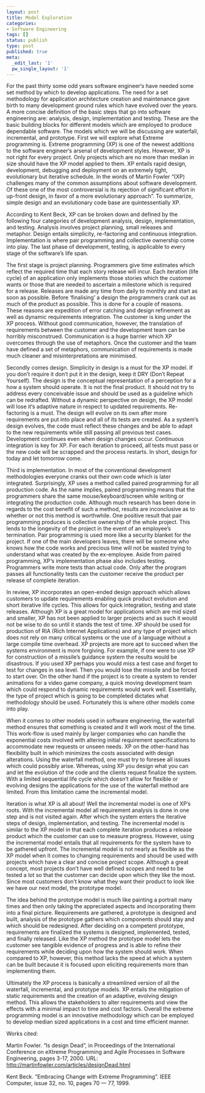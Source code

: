 ```yaml
---
layout: post
title: Model Exploration
categories:
- Software Engineering
tags: []
status: publish
type: post
published: true
meta:
  _edit_last: '1'
  pw_single_layout: '1'
---
```


<p>
    For the past thirty some odd years software engineer‘s have needed some set method by which to develop applications. The need for a set methodology for application architecture creation and maintenance gave birth to many development ground rules which have evolved over the years. A more concise definition of the basic steps that go into software engineering are: analysis, design, implementation and testing. These are the basic building blocks for different models which are employed to produce dependable software. The models which we will be discussing are waterfall, incremental, and prototype. First we will explore what Extreme programming is. Extreme programming (XP) is one of the newest additions to the software engineer‘s arsenal of development styles. However, XP is not right for every project. Only projects which are no more than median in size should have the XP model applied to them. XP entails rapid design, development, debugging and deployment on an extremely tight, evolutionary but iterative schedule. In the words of Martin Fowler “(XP) challenges many of the common assumptions about software development. Of these one of the most controversial is its rejection of significant effort in up-front design, in favor of a more evolutionary approach”. To summarize, simple design and an evolutionary code base are quintessentially XP.
</p>

<p>
    According to Kent Beck, XP can be broken down and defined by the following four categories of development analysis, design, implementation, and testing. Analysis involves project planning, small releases and metaphor. Design entails simplicity, re-factoring and continuous integration. Implementation is where pair programming and collective ownership come into play. The last phase of development, testing, is applicable to every stage of the software’s life span.
</p>

<p>
    The first stage is project planning. Programmers give time estimates which reflect the required time that each story release will incur. Each iteration (life cycle) of an application only implements those stories which the customer wants or those that are needed to ascertain a milestone which is required for a release. Releases are made any time from daily to monthly and start as soon as possible. Before ‘finalising’ a design the programmers crank out as much of the product as possible. This is done for a couple of reasons. These reasons are expedition of error catching and design refinement as well as dynamic requirements integration. The customer is king under the XP process. Without good communication, however, the translation of requirements between the customer and the development team can be horribly misconstrued. Communication is a huge barrier which XP overcomes through the use of metaphors. Once the customer and the team have defined a set of metaphors, communication of requirements is made much cleaner and misinterpretations are minimised.
</p>

<p>
    Secondly comes design. Simplicity in design is a must for the XP model. If you don’t require it don’t put it in the design, keep it DRY (Don’t Repeat Yourself). The design is the conceptual representation of a perception for a how a system should operate. It is not the final product. It should not try to address every conceivable issue and should be used as a guideline which can be redrafted. Without a dynamic perspective on design, the XP model will lose it‘s adaptive nature in respect to updated requirements. Re-factoring is a must. The design will evolve on its own after more requirements are put into place and all of its tests are created. As a system‘s design evolves, the code must reflect these changes and be able to adapt to the new requirements while still passing all previous test cases. Development continues even when design changes occur. Continuous integration is key for XP. For each iteration to proceed, all tests must pass or the new code will be scrapped and the process restarts. In short, design for today and let tomorrow come.
</p>

<p>
    Third is implementation. In most of the conventional development methodologies everyone cranks out their own code which is later integrated. Surprisingly, XP uses a method called paired programming for all production code. As the name implies, paired programming means that the programmers share the same mouse/keyboard/screen while writing or integrating the production code. Although much research has been done in regards to the cost benefit of such a method, results are inconclusive as to whether or not this method is worthwhile. One positive result that pair programming produces is collective ownership of the whole project. This lends to the longevity of the project in the event of an employee’s termination. Pair programming is used more like a security blanket for the project. If one of the main developers leaves, there will be someone who knows how the code works and precious time will not be wasted trying to understand what was created by the ex-employee. Aside from paired programming, XP‘s implementation phase also includes testing. Programmers write more tests than actual code. Only after the program passes all functionality tests can the customer receive the product per release of complete iteration.
</p>

<p>
    In review, XP incorporates an open-ended design approach which allows customers to update requirements enabling quick product evolution and short iterative life cycles. This allows for quick integration, testing and state releases. Although XP is a great model for applications which are mid sized and smaller, XP has not been applied to larger projects and as such it would not be wise to do so until it stands the test of time. XP should be used for production of RIA (Rich Internet Applications) and any type of project which does not rely on many critical systems or the use of a language without a large compile time overhead. XP projects are more apt to succeed when the systems environment is more forgiving. For example, if one were to use XP for construction of a missile’s guidance system the results would be disastrous. If you used XP perhaps you would miss a test case and forget to test for changes in sea level. Then you would lose the missile and be forced to start over. On the other hand if the project is to create a system to render animations for a video game company, a quick moving development team which could respond to dynamic requirements would work well. Essentially, the type of project which is going to be completed dictates what methodology should be used. Fortunately this is where other models come into play.
</p>

<p>
    When it comes to other models used in software engineering, the waterfall method ensures that something is created and it will work most of the time. This work-flow is used mainly by larger companies who can handle the exponential costs involved with altering initial requirement specifications to accommodate new requests or unseen needs. XP on the other-hand has flexibility built in which minimizes the costs associated with design alterations. Using the waterfall method, one must try to foresee all issues which could possibly arise. Whereas, using XP you design what you can and let the evolution of the code and the clients request finalize the system. With a limited sequential life cycle which doesn’t allow for flexible or evolving designs the applications for the use of the waterfall method are limited. From this limitation came the incremental model.
</p>

<p>
    Iteration is what XP is all about! Well the incremental model is one of XP’s roots. With the incremental model all requirement analysis is done in one step and is not visited again. After which the system enters the iterative steps of design, implementation, and testing. The incremental model is similar to the XP model in that each complete iteration produces a release product which the customer can use to measure progress. However, using the incremental model entails that all requirements for the system have to be gathered upfront. The incremental model is not nearly as flexible as the XP model when it comes to changing requirements and should be used with projects which have a clear and concise project scope. Although a great concept, most projects don’t have well defined scopes and need to be tested a lot so that the customer can decide upon which they like the most. Since most customers don’t know what they want their product to look like we have our next model, the prototype model.
</p>

<p>
    The idea behind the prototype model is much like painting a portrait many times and then only taking the appreciated aspects and incorporating them into a final picture. Requirements are gathered, a prototype is designed and built, analysis of the prototype gathers which components should stay and which should be redesigned. After deciding on a competent prototype, requirements are finalized the systems is designed, implemented, tested, and finally released. Like the XP method the prototype model lets the customer see tangible evidence of progress and is able to refine their requirements while deciding upon how the system should work. When compared to XP, however, this method lacks the speed at which a system can be built because it is focused upon eliciting requirements more than implementing them.
</p>

<p>
     Ultimately the XP process is basically a streamlined version of all the waterfall, incremental, and prototype models. XP entails the mitigation of static requirements and the creation of an adaptive, evolving design method. This allows the stakeholders to alter requirements and view the effects with a minimal impact to time and cost factors. Overall the extreme programming model is an innovative methodology which can be employed to develop median sized applications in a cost and time efficient manner.
</p>

Works cited:

Martin Fowler. “Is design Dead”, in Proceedings of the International Conference on
eXtreme Programming and Agile Processes in Software Engineering, pages 3-17, 2000.
URL: http://martinfowler.com/articles/designDead.html

 
Kent Beck. “Embracing Change with Extreme Programming”. 
IEEE Computer, issue 32, no. 10, pages 70 — 77, 1999. 